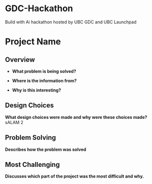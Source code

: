 # GDC-Hackathon
Build with Ai hackathon hosted by UBC GDC and UBC Launchpad 

# Project Name

## **Overview**
- **What problem is being solved?**
  
- **Where is the information from?**
  
- **Why is this interesting?**
  
## **Design Choices**

**What design choices were made and why were these choices made?**
sALAM 2
## **Problem Solving**
**Describes how the problem was solved**


## **Most Challenging**
**Discusses which part of the project was the most difficult and why.**

